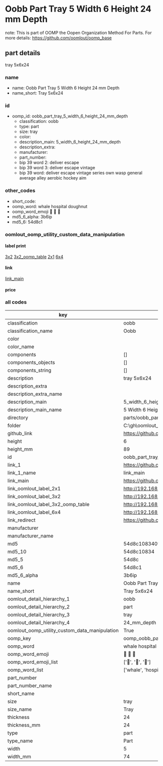 # Oobb Part Tray 5 Width 6 Height 24 mm Depth  

note: This is part of OOMP the Oopen Organization Method For Parts. For more details: https://github.com/oomlout/oomp_base

##  part details
  



tray 5x6x24



### name
* name: Oobb Part Tray 5 Width 6 Height 24 mm Depth
* name_short: Tray 5x6x24 
### id
* oomp_id: oobb_part_tray_5_width_6_height_24_mm_depth
  * classification: oobb
  * type: part
  * size: tray
  * color: 
  * description_main: 5_width_6_height_24_mm_depth
  * description_extra: 
  * manufacturer: 
  * part_number: 
  * bip 39 word 2: deliver escape
  * bip 39 word 3: deliver escape vintage
  * bip 39 word: deliver escape vintage series own wasp general average alley aerobic hockey aim

### other_codes
* short_code: 
* oomp_word: whale hospital doughnut
* oomp_word_emoji :whale: :hospital: :doughnut:
* md5_6_alpha: 3b6ip
* md5_6: 54d8c1






### oomlout_oomp_utility_custom_data_manipulation
#### label print
[3x2](http://192.168.1.245:1112/?label=oomp%203b6ip)
[3x2_oomp_table](http://192.168.1.108:1112/?label=oomp%203b6ip)
[2x1](http://192.168.1.242:1112/?label=oomp%203b6ip)
[6x4](http://192.168.1.55:1112/?label=oomp%203b6ip)    

#### link

[link_main](https://github.com/oomlout/oomlout_oobb_version_4_generated_parts/tree/main/navigation_oomp/oobb/part/tray/5_width_6_height_24_mm_depth/part)                              

#### price







### all codes 
| key | value |  
| --- | --- |  
| classification | oobb |  
| classification_name | Oobb |  
| color |  |  
| color_name |  |  
| components | [] |  
| components_objects | [] |  
| components_string | [] |  
| description | tray 5x6x24 |  
| description_extra |  |  
| description_extra_name |  |  
| description_main | 5_width_6_height_24_mm_depth |  
| description_main_name | 5 Width 6 Height 24 mm Depth |  
| directory | parts/oobb_part_tray_5_width_6_height_24_mm_depth |  
| folder | C:\gh\oomlout_oobb_version_4_generated_parts\parts\oobb_part_tray_5_width_6_height_24_mm_depth |  
| github_link | https://github.com/oomlout/oomlout_oomp_part_src/tree/main/parts/oobb_part_tray_5_width_6_height_24_mm_depth |  
| height | 6 |  
| height_mm | 89 |  
| id | oobb_part_tray_5_width_6_height_24_mm_depth |  
| link_1 | https://github.com/oomlout/oomlout_oobb_version_4_generated_parts/tree/main/navigation_oomp/oobb/part/tray/5_width_6_height_24_mm_depth/part |  
| link_1_name | link_main |  
| link_main | https://github.com/oomlout/oomlout_oobb_version_4_generated_parts/tree/main/navigation_oomp/oobb/part/tray/5_width_6_height_24_mm_depth/part |  
| link_oomlout_label_2x1 | http://192.168.1.242:1112/?label=oomp%203b6ip |  
| link_oomlout_label_3x2 | http://192.168.1.245:1112/?label=oomp%203b6ip |  
| link_oomlout_label_3x2_oomp_table | http://192.168.1.108:1112/?label=oomp%203b6ip |  
| link_oomlout_label_6x4 | http://192.168.1.55:1112/?label=oomp%203b6ip |  
| link_redirect | https://github.com/oomlout/oomlout_oobb_version_4_generated_parts/tree/main/parts/oobb_tray_05_06_24 |  
| manufacturer |  |  
| manufacturer_name |  |  
| md5 | 54d8c108340fcc1bde4f0c41e85341d0 |  
| md5_10 | 54d8c10834 |  
| md5_5 | 54d8c |  
| md5_6 | 54d8c1 |  
| md5_6_alpha | 3b6ip |  
| name | Oobb Part Tray 5 Width 6 Height 24 mm Depth |  
| name_short | Tray 5x6x24  |  
| oomlout_detail_hierarchy_1 | oobb |  
| oomlout_detail_hierarchy_2 | part |  
| oomlout_detail_hierarchy_3 | tray |  
| oomlout_detail_hierarchy_4 | 24_mm_depth |  
| oomlout_oomp_utility_custom_data_manipulation | True |  
| oomp_key | oomp_oobb_part_tray_5_width_6_height_24_mm_depth |  
| oomp_word | whale hospital doughnut |  
| oomp_word_emoji | :whale: :hospital: :doughnut: |  
| oomp_word_emoji_list | [':whale:', ':hospital:', ':doughnut:'] |  
| oomp_word_list | ['whale', 'hospital', 'doughnut'] |  
| part_number |  |  
| part_number_name |  |  
| short_name |  |  
| size | tray |  
| size_name | Tray |  
| thickness | 24 |  
| thickness_mm | 24 |  
| type | part |  
| type_name | Part |  
| width | 5 |  
| width_mm | 74 |  
